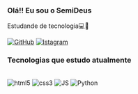 ### Olá!! Eu sou o SemiDeus
Estudande de tecnologia💻🧮

[![GitHub](https://img.shields.io/badge/GitHub-100000?style=for-the-badge&logo=github&logoColor=white)](https://Github.com/S3miDeus)
[![Istagram](https://img.shields.io/badge/Instagram-E4405F?style=for-the-badge&logo=instagram&logoColor=white)](https://itagram.com/davi_saampaio)


### Tecnologias que estudo atualmente

<div style="display: inline_block"><br/><img oling= "center" alt="html5" src="https://img.shields.io/badge/HTML5-E34F26?style=for-the-badge&logo=html5&logoColor=white"/>
<img oling= "center" alt="css3" src="https://img.shields.io/badge/CSS3-1572B6?style=for-the-badge&logo=css3&logoColor=white"/>
<img oling= "center" alt="JS" src="https://img.shields.io/badge/JavaScript-F7DF1E?style=for-the-badge&logo=javascript&logoColor=black " />
<img oling= "center" alt="Python" src="https://img.shields.io/badge/Python-14354C?style=for-the-badge&logo=python&logoColor=white"/>
</div>

